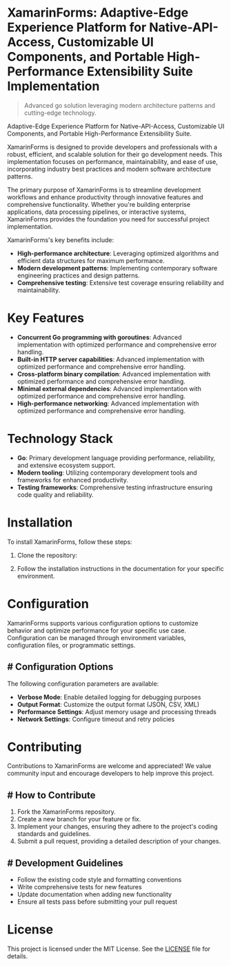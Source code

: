 <!-- fallback_XamarinForms_20250806224729_80892 -->

# XamarinForms: Adaptive-Edge Experience Platform for Native-API-Access, Customizable UI Components, and Portable High-Performance Extensibility Suite Implementation
> Advanced go solution leveraging modern architecture patterns and cutting-edge technology.

Adaptive-Edge Experience Platform for Native-API-Access, Customizable UI Components, and Portable High-Performance Extensibility Suite.

XamarinForms is designed to provide developers and professionals with a robust, efficient, and scalable solution for their go development needs. This implementation focuses on performance, maintainability, and ease of use, incorporating industry best practices and modern software architecture patterns.

The primary purpose of XamarinForms is to streamline development workflows and enhance productivity through innovative features and comprehensive functionality. Whether you're building enterprise applications, data processing pipelines, or interactive systems, XamarinForms provides the foundation you need for successful project implementation.

XamarinForms's key benefits include:

* **High-performance architecture**: Leveraging optimized algorithms and efficient data structures for maximum performance.
* **Modern development patterns**: Implementing contemporary software engineering practices and design patterns.
* **Comprehensive testing**: Extensive test coverage ensuring reliability and maintainability.

# Key Features

* **Concurrent Go programming with goroutines**: Advanced implementation with optimized performance and comprehensive error handling.
* **Built-in HTTP server capabilities**: Advanced implementation with optimized performance and comprehensive error handling.
* **Cross-platform binary compilation**: Advanced implementation with optimized performance and comprehensive error handling.
* **Minimal external dependencies**: Advanced implementation with optimized performance and comprehensive error handling.
* **High-performance networking**: Advanced implementation with optimized performance and comprehensive error handling.

# Technology Stack

* **Go**: Primary development language providing performance, reliability, and extensive ecosystem support.
* **Modern tooling**: Utilizing contemporary development tools and frameworks for enhanced productivity.
* **Testing frameworks**: Comprehensive testing infrastructure ensuring code quality and reliability.

# Installation

To install XamarinForms, follow these steps:

1. Clone the repository:


2. Follow the installation instructions in the documentation for your specific environment.

# Configuration

XamarinForms supports various configuration options to customize behavior and optimize performance for your specific use case. Configuration can be managed through environment variables, configuration files, or programmatic settings.

## # Configuration Options

The following configuration parameters are available:

* **Verbose Mode**: Enable detailed logging for debugging purposes
* **Output Format**: Customize the output format (JSON, CSV, XML)
* **Performance Settings**: Adjust memory usage and processing threads
* **Network Settings**: Configure timeout and retry policies

# Contributing

Contributions to XamarinForms are welcome and appreciated! We value community input and encourage developers to help improve this project.

## # How to Contribute

1. Fork the XamarinForms repository.
2. Create a new branch for your feature or fix.
3. Implement your changes, ensuring they adhere to the project's coding standards and guidelines.
4. Submit a pull request, providing a detailed description of your changes.

## # Development Guidelines

* Follow the existing code style and formatting conventions
* Write comprehensive tests for new features
* Update documentation when adding new functionality
* Ensure all tests pass before submitting your pull request

# License

This project is licensed under the MIT License. See the [LICENSE](https://github.com/sandibrrm/XamarinForms/blob/main/LICENSE) file for details.

